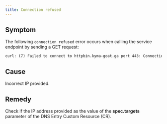```yaml
---
title: Connection refused
---
```


## Symptom

The following `connection refused` error occurs when calling the service endpoint by sending a GET request:

```txt
curl: (7) Failed to connect to httpbin.kyma-goat.ga port 443: Connection refused
```

## Cause

Incorrect IP provided.

## Remedy

Check if the IP address provided as the value of the **spec.targets** parameter of the DNS Entry Custom Resource (CR).
